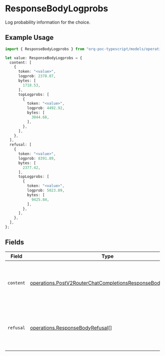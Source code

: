 # ResponseBodyLogprobs

Log probability information for the choice.

## Example Usage

```typescript
import { ResponseBodyLogprobs } from "orq-poc-typescript/models/operations";

let value: ResponseBodyLogprobs = {
  content: [
    {
      token: "<value>",
      logprob: 2378.07,
      bytes: [
        1718.53,
      ],
      topLogprobs: [
        {
          token: "<value>",
          logprob: 4492.92,
          bytes: [
            3044.68,
          ],
        },
      ],
    },
  ],
  refusal: [
    {
      token: "<value>",
      logprob: 8391.89,
      bytes: [
        2377.42,
      ],
      topLogprobs: [
        {
          token: "<value>",
          logprob: 5023.89,
          bytes: [
            9425.84,
          ],
        },
      ],
    },
  ],
};
```

## Fields

| Field                                                                                                                                    | Type                                                                                                                                     | Required                                                                                                                                 | Description                                                                                                                              |
| ---------------------------------------------------------------------------------------------------------------------------------------- | ---------------------------------------------------------------------------------------------------------------------------------------- | ---------------------------------------------------------------------------------------------------------------------------------------- | ---------------------------------------------------------------------------------------------------------------------------------------- |
| `content`                                                                                                                                | [operations.PostV2RouterChatCompletionsResponseBodyContent](../../models/operations/postv2routerchatcompletionsresponsebodycontent.md)[] | :heavy_check_mark:                                                                                                                       | A list of message content tokens with log probability information.                                                                       |
| `refusal`                                                                                                                                | [operations.ResponseBodyRefusal](../../models/operations/responsebodyrefusal.md)[]                                                       | :heavy_check_mark:                                                                                                                       | A list of message refusal tokens with log probability information.                                                                       |